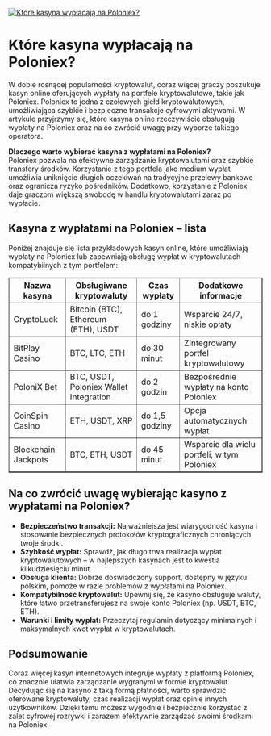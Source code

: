 [![Które kasyna wypłacają na Poloniex?](https://123-caf.pages.dev/gitsignup.png)](https://vrmoo.ru/Bt82HjjY)

<h1>Które kasyna wypłacają na Poloniex?</h1> <p>W dobie rosnącej popularności kryptowalut, coraz więcej graczy poszukuje kasyn online oferujących wypłaty na portfele kryptowalutowe, takie jak Poloniex. Poloniex to jedna z czołowych giełd kryptowalutowych, umożliwiająca szybkie i bezpieczne transakcje cyfrowymi aktywami. W artykule przyjrzymy się, które kasyna online rzeczywiście obsługują wypłaty na Poloniex oraz na co zwrócić uwagę przy wyborze takiego operatora.</p>  <p><strong>Dlaczego warto wybierać kasyna z wypłatami na Poloniex?</strong><br> Poloniex pozwala na efektywne zarządzanie kryptowalutami oraz szybkie transfery środków. Korzystanie z tego portfela jako medium wypłat umożliwia uniknięcie długich oczekiwań na tradycyjne przelewy bankowe oraz ogranicza ryzyko pośredników. Dodatkowo, korzystanie z Poloniex daje graczom większą swobodę w handlu kryptowalutami zaraz po wypłacie.</p>  <h2>Kasyna z wypłatami na Poloniex – lista</h2> <p>Poniżej znajduje się lista przykładowych kasyn online, które umożliwiają wypłaty na Poloniex lub zapewniają obsługę wypłat w kryptowalutach kompatybilnych z tym portfelem:</p>  <table border="1" cellpadding="8" cellspacing="0" style="border-collapse: collapse; width: 100%;">   <thead>     <tr>       <th>Nazwa kasyna</th>       <th>Obsługiwane kryptowaluty</th>       <th>Czas wypłaty</th>       <th>Dodatkowe informacje</th>     </tr>   </thead>   <tbody>     <tr>       <td>CryptoLuck</td>       <td>Bitcoin (BTC), Ethereum (ETH), USDT</td>       <td>do 1 godziny</td>       <td>Wsparcie 24/7, niskie opłaty</td>     </tr>     <tr>       <td>BitPlay Casino</td>       <td>BTC, LTC, ETH</td>       <td>do 30 minut</td>       <td>Zintegrowany portfel kryptowalutowy</td>     </tr>     <tr>       <td>PoloniX Bet</td>       <td>BTC, USDT, Poloniex Wallet Integration</td>       <td>do 2 godzin</td>       <td>Bezpośrednie wypłaty na konto Poloniex</td>     </tr>     <tr>       <td>CoinSpin Casino</td>       <td>ETH, USDT, XRP</td>       <td>do 1,5 godziny</td>       <td>Opcja automatycznych wypłat</td>     </tr>     <tr>       <td>Blockchain Jackpots</td>       <td>BTC, ETH, USDT</td>       <td>do 45 minut</td>       <td>Wsparcie dla wielu portfeli, w tym Poloniex</td>     </tr>   </tbody> </table>  <h2>Na co zwrócić uwagę wybierając kasyno z wypłatami na Poloniex?</h2> <ul>   <li><strong>Bezpieczeństwo transakcji:</strong> Najważniejsza jest wiarygodność kasyna i stosowanie bezpiecznych protokołów kryptograficznych chroniących twoje środki.</li>   <li><strong>Szybkość wypłat:</strong> Sprawdź, jak długo trwa realizacja wypłat kryptowalutowych – w najlepszych kasynach jest to kwestia kilkudziesięciu minut.</li>   <li><strong>Obsługa klienta:</strong> Dobrze doświadczony support, dostępny w języku polskim, pomoże w razie problemów z wypłatami na Poloniex.</li>   <li><strong>Kompatybilność kryptowalut:</strong> Upewnij się, że kasyno obsługuje waluty, które łatwo przetransferujesz na swoje konto Poloniex (np. USDT, BTC, ETH).</li>   <li><strong>Warunki i limity wypłat:</strong> Przeczytaj regulamin dotyczący minimalnych i maksymalnych kwot wypłat w kryptowalutach.</li> </ul>  <h2>Podsumowanie</h2> <p>Coraz więcej kasyn internetowych integruje wypłaty z platformą Poloniex, co znacznie ułatwia zarządzanie wygranymi w formie kryptowalut. Decydując się na kasyno z taką formą płatności, warto sprawdzić oferowane kryptowaluty, czas realizacji wypłat oraz opinie innych użytkowników. Dzięki temu możesz wygodnie i bezpiecznie korzystać z zalet cyfrowej rozrywki i zarazem efektywnie zarządzać swoimi środkami na Poloniex.</p>